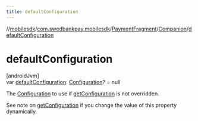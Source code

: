 ```yaml
---
title: defaultConfiguration
---
```

//[mobilesdk](../../../../index.html)/[com.swedbankpay.mobilesdk](../../index.html)/[PaymentFragment](../index.html)/[Companion](index.html)/[defaultConfiguration](default-configuration.html)



# defaultConfiguration



[androidJvm]\
var [defaultConfiguration](default-configuration.html): [Configuration](../../-configuration/index.html)? = null



The [Configuration](../../-configuration/index.html) to use if [getConfiguration](../get-configuration.html) is not overridden.



See note on [getConfiguration](../get-configuration.html) if you change the value of this property dynamically.




